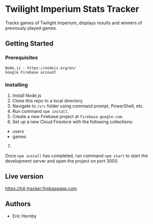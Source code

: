 # Twilight Imperium Stats Tracker
Tracks games of Twilight Imperium, displays results and winners of previously played games.

## Getting Started

### Prerequisites

```
Node.js - https://nodejs.org/en/
Google Firebase account
```

### Installing

1. Install Node.js
2. Clone this repo to a local directory
3. Navigate to `/src` folder using command prompt, PowerShell, etc.
4. Run command `npm install`.
5. Create a new Firebase project at `firebase.google.com`.
6. Set up a new Cloud Firestore with the following collections:
  - users
  - games
7. 

Once `npm install` has completed, run command `npm start` to start the development server and open the project on port 3000.

## Live version

https://ti4-tracker.firebaseapp.com

## Authors

- Eric Hornby
